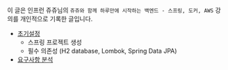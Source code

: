 이 글은 인프런 쥬쥬님의 `쥬쥬와 함께 하루만에 시작하는 백엔드 - 스프링, 도커, AWS` 강의를 개인적으로 기록한 글입니다.

- [초기설정](https://github.com/skcy1515/Study-Record/blob/main/Spring/%EB%A7%9B%EC%A7%91%20%EB%A6%AC%EB%B7%B0%20%EC%84%9C%EB%B9%84%EC%8A%A4%20%EA%B0%9C%EB%B0%9C%ED%95%98%EA%B8%B0/%EC%B4%88%EA%B8%B0%EC%84%A4%EC%A0%95.md)
  - 스프링 프로젝트 생성
  - 필수 의존성 (H2 database, Lombok, Spring Data JPA)
- [요구사항 분석](https://github.com/skcy1515/Study-Record/blob/main/Spring/%EB%A7%9B%EC%A7%91%20%EB%A6%AC%EB%B7%B0%20%EC%84%9C%EB%B9%84%EC%8A%A4%20%EA%B0%9C%EB%B0%9C%ED%95%98%EA%B8%B0/%EC%9A%94%EA%B5%AC%EC%82%AC%ED%95%AD%20%EB%B6%84%EC%84%9D.md)
